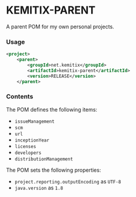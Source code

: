 KEMITIX-PARENT
==============

A parent POM for my own personal projects.

### Usage

```xml
<project>
    <parent>
        <groupId>net.kemitix</groupId>
        <artifactId>kemitix-parent</artifactId>
        <version>RELEASE</version>
    </parent>
```

### Contents

The POM defines the following items:

* `issueManagement`
* `scm`
* `url`
* `inceptionYear`
* `licenses`
* `developers`
* `distributionManagement`

The POM sets the following properties:

* `project.reporting.outputEncoding` as `UTF-8`
* `java.version` as `1.8`
